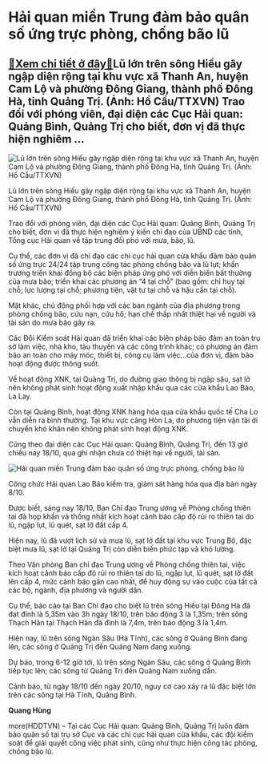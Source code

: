 Hải quan miền Trung đảm bảo quân số ứng trực phòng, chống bão lũ
================================================================

[:gift:Xem chi tiết ở đây:gift:](https://hddtvn.com/hai-quan-mien-trung-dam-bao-quan-so-ung-truc-phong-chong-bao-lu/)Lũ lớn trên sông Hiếu gây ngập diện rộng tại khu vực xã Thanh An, huyện Cam Lộ và phường Đông Giang, thành phố Đông Hà, tỉnh Quảng Trị. (Ảnh: Hồ Cầu/TTXVN) Trao đổi với phóng viên, đại diện các Cục Hải quan: Quảng Bình, Quảng Trị cho biết, đơn vị đã thực hiện nghiêm …
----------------------------------------------------------------------------------------------------------------------------------------------------------------------------------------------------------------------------------------------------------------------------





![Lũ lớn trên sông Hiếu gây ngập diện rộng tại khu vực xã Thanh An, huyện Cam Lộ và phường Đông Giang, thành phố Đông Hà, tỉnh Quảng Trị. (Ảnh: Hồ Cầu/TTXVN)](https://haiquanonline.com.vn/stores/news_dataimages/hungdq/102020/18/15/in_article/2458_0826_ttxvn_lu_quang_tri__7_1.jpg?rt=20201018152458 "Lũ lớn trên sông Hiếu gây ngập diện rộng tại khu vực xã Thanh An, huyện Cam Lộ và phường Đông Giang, thành phố Đông Hà, tỉnh Quảng Trị. (Ảnh: Hồ Cầu/TTXVN)")


Lũ lớn trên sông Hiếu gây ngập diện rộng tại khu vực xã Thanh An, huyện Cam Lộ và phường Đông Giang, thành phố Đông Hà, tỉnh Quảng Trị. (Ảnh: Hồ Cầu/TTXVN)



Trao đổi với phóng viên, đại diện các Cục Hải quan: Quảng Bình, Quảng Trị cho biết, đơn vị đã thực hiện nghiêm ý kiến chỉ đạo của UBND các tỉnh, Tổng cục Hải quan về tập trung đối phó với mưa, bão, lũ.


Cụ thể, các đơn vị đã chỉ đạo các chi cục hải quan cửa khẩu đảm bảo quân số ứng trực 24/24 tập trung công tác phòng chống bão và lũ lụt; khẩn trương triển khai đồng bộ các biện pháp ứng phó với diễn biến bất thường của mưa bão; triển khai các phương án “4 tại chỗ” (bao gồm: chỉ huy tại chỗ; lực lượng tại chỗ; phương tiện, vật tư tại chỗ và hậu cần tại chỗ).


Mặt khác, chủ động phối hợp với các ban ngành của địa phương trong phòng chống bão, cứu nạn, cứu hộ; hạn chế thấp nhất thiệt hại về người và tài sản do mưa bão gây ra.


Các Đội Kiểm soát Hải quan đã triển khai các biện pháp bảo đảm an toàn trụ sở làm việc, nhà kho, tàu thuyền và các công trình khác; có phương án đảm bảo an toàn cho máy móc, thiết bị, công cụ làm việc…của đơn vị, đảm bảo hoạt động được thông suốt.


Về hoạt động XNK, tại Quảng Trị, do đường giao thông bị ngập sâu, sạt lở nên không phát sinh hoạt động xuất nhập khẩu qua các cửa khẩu Lao Bảo, La Lay.


Còn tại Quảng Bình, hoạt động XNK hàng hóa qua cửa khẩu quốc tế Cha Lo vẫn diễn ra bình thường. Tại khu vực cảng Hòn La, do phương tiện vận tải di chuyển khó khăn nên không phát sinh hoạt động XNK.


Cũng theo đại diện các Cục Hải quan: Quảng Bình, Quảng Trị, đến 13 giờ chiều nay 18/10, qua ghi nhận chưa có thiệt hại về người, tài sản.





![Hải quan miền Trung đảm bảo quân số ứng trực phòng, chống bão lũ](https://haiquanonline.com.vn/stores/news_dataimages/hungdq/102020/08/15/in_article/0630_3.jpg?rt=20201018152658 "Hải quan miền Trung đảm bảo quân số ứng trực phòng, chống bão lũ")


Công chức Hải quan Lao Bảo kiểm tra, giám sát hàng hóa qua địa bàn ngày 8/10.



Được biết, sáng nay 18/10, Ban Chỉ đạo Trung ương về Phòng chống thiên tai đã họp khẩn và thống nhất kích hoạt cảnh báo cấp độ rủi ro thiên tai do lũ, ngập lụt, lũ quét, sạt lở đất cấp 4.


Hiện nay, lũ đã vượt lịch sử và mưa lũ, sạt lở đất tại khu vực Trung Bộ, đặc biệt mưa lũ, sạt lở tại Quảng Trị còn diễn biến phức tạp và khó lường.


Theo Văn phòng Ban chỉ đạo Trung ương về Phòng chống thiên tai, việc kích hoạt cảnh báo cấp độ rủi ro thiên tai do lũ, ngập lụt, lũ quét, sạt lở đất lên cấp 4, mức cảnh báo gần cao nhất, để huy động sự vào cuộc của tất cả các bộ, ngành, địa phương và người dân.


Cụ thể, báo cáo tại Ban Chỉ đạo cho biết lũ trên sông Hiếu tại Đông Hà đã đạt đỉnh là 5,35m vào 3h ngày 18/10, trên báo động 3 là 1,35m; trên sông Thạch Hãn tại Thạch Hãn đã đỉnh là 7,4m, trên báo động 3 là 1,4m.


Hiện nay, lũ trên sông Ngàn Sâu (Hà Tĩnh), các sông ở Quảng Bình đang lên, các sông ở Quảng Trị đến Quảng Nam đang xuống.


Dự báo, trong 6-12 giờ tới, lũ trên sông Ngàn Sâu, các sông ở Quảng Bình tiếp tục lên; các sông từ Quảng Trị đến Quảng Nam xuống dần.


Cảnh báo, từ ngày 18/10 đến ngày 20/10, nguy cơ cao xảy ra lũ đặc biệt lớn trên các sông tại Hà Tĩnh, Quảng Bình.




**Quang Hùng**



more(HDDTVN) – Tại các Cục Hải quan: Quảng Bình, Quảng Trị luôn đảm bảo quân số tại trụ sở Cục và các chi cục hải quan cửa khẩu, các đội kiểm soát để giải quyết công việc phát sinh, cũng như thực hiện công tác phòng, chống bão lũ.

